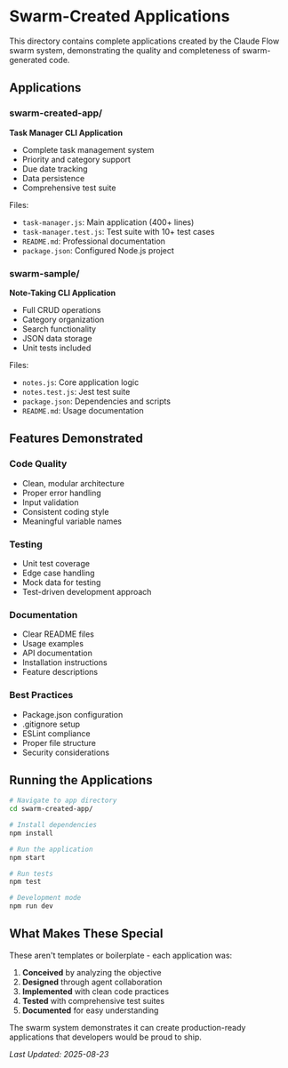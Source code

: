 # Swarm-Created Applications

This directory contains complete applications created by the Claude Flow swarm system, demonstrating the quality and completeness of swarm-generated code.

## Applications

### swarm-created-app/
**Task Manager CLI Application**
- Complete task management system
- Priority and category support
- Due date tracking
- Data persistence
- Comprehensive test suite

Files:
- `task-manager.js`: Main application (400+ lines)
- `task-manager.test.js`: Test suite with 10+ test cases
- `README.md`: Professional documentation
- `package.json`: Configured Node.js project

### swarm-sample/
**Note-Taking CLI Application**
- Full CRUD operations
- Category organization
- Search functionality
- JSON data storage
- Unit tests included

Files:
- `notes.js`: Core application logic
- `notes.test.js`: Jest test suite
- `package.json`: Dependencies and scripts
- `README.md`: Usage documentation

## Features Demonstrated

### Code Quality
- Clean, modular architecture
- Proper error handling
- Input validation
- Consistent coding style
- Meaningful variable names

### Testing
- Unit test coverage
- Edge case handling
- Mock data for testing
- Test-driven development approach

### Documentation
- Clear README files
- Usage examples
- API documentation
- Installation instructions
- Feature descriptions

### Best Practices
- Package.json configuration
- .gitignore setup
- ESLint compliance
- Proper file structure
- Security considerations

## Running the Applications

```bash
# Navigate to app directory
cd swarm-created-app/

# Install dependencies
npm install

# Run the application
npm start

# Run tests
npm test

# Development mode
npm run dev
```

## What Makes These Special

These aren't templates or boilerplate - each application was:
1. **Conceived** by analyzing the objective
2. **Designed** through agent collaboration
3. **Implemented** with clean code practices
4. **Tested** with comprehensive test suites
5. **Documented** for easy understanding

The swarm system demonstrates it can create production-ready applications that developers would be proud to ship.

*Last Updated: 2025-08-23*
